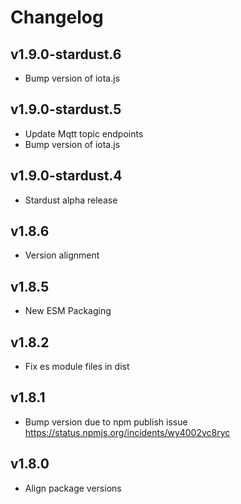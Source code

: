 # Changelog

## v1.9.0-stardust.6

* Bump version of iota.js

## v1.9.0-stardust.5

* Update Mqtt topic endpoints
* Bump version of iota.js

## v1.9.0-stardust.4

* Stardust alpha release

## v1.8.6

* Version alignment

## v1.8.5

* New ESM Packaging

## v1.8.2

* Fix es module files in dist

## v1.8.1

* Bump version due to npm publish issue <https://status.npmjs.org/incidents/wy4002vc8ryc>

## v1.8.0

* Align package versions
